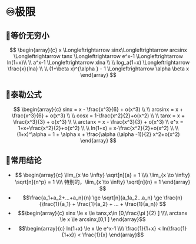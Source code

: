 # ♾️极限
## 💫等价无穷小
$$
\begin{array}{c}
x \Longleftrightarrow sinx\Longleftrightarrow arcsinx \Longleftrightarrow tanx \Longleftrightarrow e^x-1 \Longleftrightarrow ln(1+x)\\ \\
a^x-1 \Longleftrightarrow xlna \\ \\
log_a(1+x) \Longleftrightarrow \frac{x}{lna} \\ \\
(1+\beta x)^{\alpha } - 1 \Longleftrightarrow \alpha \beta x
\end{array}
$$

## 💫泰勒公式
 $$
 \begin{array}{c}
sinx = x - \frac{x^3}{6} + o(x^3)  \\ \\
arcsinx = x + \frac{x^3}{6} + o(x^3) \\ \\
cosx = 1-\frac{x^2}{2}+o(x^2) \\ \\
tanx = x + \frac{x^3}{3} + o(x^3) \\ \\
arctanx = x - \frac{x^3}{3} + o(x^3) \\
e^x = 1+x+\frac{x^2}{2}+o(x^2) \\ \\
ln(1+x) = x-\frac{x^2}{2}+o(x^2) \\ \\
(1+x)^\alpha = 1 + \alpha x + \frac{\alpha (\alpha -1)}{2} x^2+o(x^2)
\end{array}
$$

## 💫常用结论
- $$
\begin{array}{c}
\lim_{x \to \infty} \sqrt[n]{a} = 1 \\\\
\lim_{x \to \infty} \sqrt[n]{n^p} = 1 \\\\
特别的，\lim_{x \to \infty} \sqrt[n]{n} = 1
\end{array}
$$
- $$\frac{a_1+a_2+...+a_n}{n} \ge \sqrt[n]{a_1a_2...a_n} \ge \frac{n}{\frac{1}{a_1} + \frac{1}{a_2} + ... + \frac{1}{a_n}} $$
- $$\begin{array}{c}
sinx \le x \le tanx,x\in [0,\frac{\pi }{2} ] \\\\
arctanx \le x \le arcsinx,[0,1 ] 
\end{array}$$
- $$\begin{array}{c}
ln(1+x) \le x \le e^x-1 \\\\
\frac{1}{1+x} < ln(\frac{1}{1+x}) < \frac{1}{x} 
\end{array}$$
